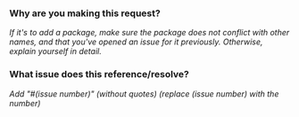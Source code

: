 ### Why are you making this request?
_If it's to add a package, make sure the package does not conflict with other names,_
_and that you've opened an issue for it previously._
_Otherwise, explain yourself in detail._
### What issue does this reference/resolve?
_Add "#(issue number)" (without quotes) (replace (issue number) with the number)_
